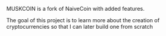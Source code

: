 MUSKCOIN is a fork of NaiveCoin with added features.

The goal of this project is to learn more about the creation of cryptocurrencies so that I can later build one from scratch
